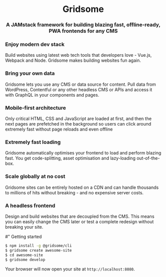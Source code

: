 <h1 align="center">
   Gridsome
</h1>

<h3 align="center">
A JAMstack framework for building blazing fast, offline-ready, PWA frontends for any CMS
</h3>


### Enjoy modern dev stack
Build websites using latest web tech tools that developers love - Vue.js, Webpack and Node. Gridsome makes building websites fun again.

### Bring your own data
Gridsome lets you use any CMS or data source for content. Pull data from WordPress, Contentful or any other headless CMS or APIs and access it with GraphQL in your components and pages.

### Mobile-first architecture
Only critical HTML, CSS and JavaScript are loaded at first, and then the next pages are prefetched in the background so users can click around extremely fast without page reloads and even offline

### Extremely fast loading
Gridsome automatically optimises your frontend to load and perform blazing fast. You get code-splitting, asset optimisation and lazy-loading out-of-the-box.

### Scale globally at no cost
Gridsome sites can be entirely hosted on a CDN and can handle thousands to millions of hits without breaking - and no expensive server costs. 

### A headless frontend
Design and build websites that are decoupled from the CMS. This means you can easily change the CMS later or test a complete redesign without breaking your site.



#" Getting started

```sh
$ npm install -g @gridsome/cli
$ gridsome create awesome-site
$ cd awesome-site
$ gridsome develop
```

Your browser will now open your site at `http://localhost:8080`.
